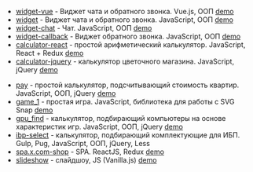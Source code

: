 * [widget-vue](https://github.com/staskontrabas/staskontrabas.github.io/tree/master/widget-vue) - Виджет чата и обратного звонка. Vue.js, ООП [demo](https://staskontrabas.github.io/widget-vue/dist/)
* [widget](https://github.com/staskontrabas/staskontrabas.github.io/tree/master/widget) - Виджет чата и обратного звонка. JavaScript, ООП [demo](https://staskontrabas.github.io/widget/index.html)
* [widget-chat](https://github.com/staskontrabas/staskontrabas.github.io/tree/master/widget-travel) - Чат. JavaScript, ООП [demo](https://staskontrabas.github.io/widget-travel/index.html)
* [widget-callback](https://github.com/staskontrabas/staskontrabas.github.io/tree/master/widget_callback) - Виджет обратного звонка. JavaScript, ООП [demo](https://staskontrabas.github.io/widget_callback/index.html)
* [calculator-react](https://github.com/staskontrabas/staskontrabas.github.io/tree/master/calculator-react) - простой арифметический калькулятор. JavaScript, React + Redux [demo](https://staskontrabas.github.io/calculator-react/build/)
* [calculator-jquery](https://github.com/staskontrabas/staskontrabas.github.io/tree/master/buket) - калькулятор цветочного магазина. JavaScript, jQuery [demo](https://staskontrabas.github.io/buket/)
<!-- *** -->
* [pay](https://github.com/staskontrabas/staskontrabas.github.io/tree/master/pay) - простой калькулятор, подсчитывающий стоимость квартир. JavaScript, ООП, jQuery [demo](https://staskontrabas.github.io/pay/)
* [game_1](https://github.com/staskontrabas/staskontrabas.github.io/tree/master/game_1) - простая игра. JavaScript, библиотека для работы с SVG Snap [demo](https://staskontrabas.github.io/game_1/)
* [gpu_find](https://github.com/staskontrabas/staskontrabas.github.io/tree/master/gpu_find) - калькулятор, подбирающий компьютеры на основе характеристик игр. JavaScript, ООП, jQuery [demo](https://staskontrabas.github.io/gpu_find/)
* [ibp-select](https://github.com/staskontrabas/staskontrabas.github.io/tree/master/ibp-select) - калькулятор, подбирающий комплектующие для ИБП. Gulp, Pug, JavaScript, ООП, jQuery, Less
* [spa.x.com-shop](https://github.com/staskontrabas/staskontrabas.github.io/tree/master/spa.x.com-shop) - SPA. ReactJS, Redux [demo](https://staskontrabas.github.io/spa.x.com-shop/build)
* [slideshow](https://github.com/staskontrabas/staskontrabas.github.io/tree/master/slideshow) - слайдшоу, JS (Vanilla.js) [demo](https://staskontrabas.github.io/slideshow/)
<!--* [calculator_simple](https://github.com/staskontrabas/staskontrabas.github.io/tree/master/calculator_simple) - простой математический калькулятор. JavaScript, ООП [demo](https://staskontrabas.github.io/calculator_simple/)-->

